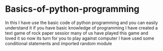 # Basics-of-python-programming
In this I have use the basic code of python programming and you can easily understand it if you have basic knowledge of programming 
I have created a text game of rock paper sessior many of us have played this game and loved it so now its turn for you to play against computer
I have used some conditional statements and imported random module 
